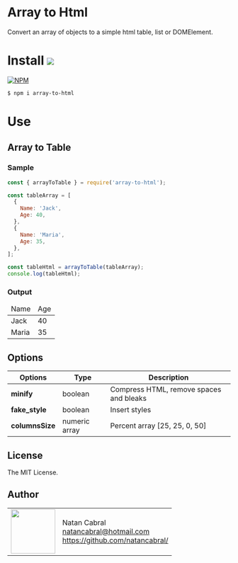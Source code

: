 # Array to Html
Convert an array of objects to a simple html table, list or DOMElement.

# Install [<img src="https://github.com/natancabral/pdfkit-table/blob/main/example/npm-tile.png">](https://www.npmjs.com/package/array-to-html)

[![NPM](https://nodei.co/npm/array-to-html.png)](https://www.npmjs.com/package/array-to-html)

```bash
$ npm i array-to-html
```
# Use 
## Array to Table
### Sample 

```js
const { arrayToTable } = require('array-to-html');

const tableArray = [
  {
    Name: 'Jack',
    Age: 40,
  },
  {
    Name: 'Maria',
    Age: 35,
  },  
];

const tableHtml = arrayToTable(tableArray);
console.log(tableHtml);

```

### Output 

<table> <thead> <tr> <td>Name</td> <td>Age</td></tr> </thead> <tbody><tr> <td>Jack</td> <td>40</td></tr><tr> <td>Maria</td> <td>35</td></tr></tbody></table>


## Options

| **Options**      | Type | Description                      |
|------------------|------|----------------------------------|
| **minify**       | boolean | Compress HTML, remove spaces and bleaks |
| **fake_style**   | boolean | Insert styles |
| **columnsSize**  | numeric array | Percent array [25, 25, 0, 50] |

## License

The MIT License.

## Author

<table>
  <tr>
    <td>
      <img src="https://github.com/natancabral.png?s=100" width="100"/>
    </td>
    <td>
      Natan Cabral<br />
      <a href="mailto:natancabral@hotmail.com">natancabral@hotmail.com</a><br />
      <a href="https://github.com/natancabral/">https://github.com/natancabral/</a>
    </td>
  </tr>
</table>

